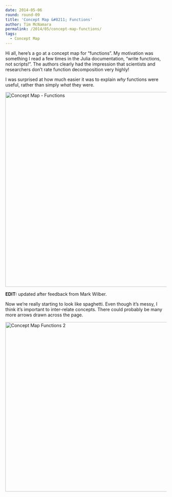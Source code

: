 ```yaml
---
date: 2014-05-06
round: round-09
title: 'Concept Map &#8211; Functions'
author: Tim McNamara
permalink: /2014/05/concept-map-functions/
tags:
  - Concept Map
---
```

Hi all, here&#8217;s a go at a concept map for &#8220;functions&#8221;. My motivation was something I read a few times in the Julia documentation, &#8220;write functions, not scripts!&#8221;. The authors clearly had the impression that scientists and researchers don&#8217;t rate function decomposition very highly!

I was surprised at how much easier it was to explain *why* functions were useful, rather than simply *what* they were.

[<img class="alignnone size-full wp-image-6956" alt="Concept Map - Functions" src="http://teaching.software-carpentry.org/wp-content/uploads/2014/05/cm-functions-mcnamara.png" width="1024" height="609" />][1]

**EDIT:** updated after feedback from Mark Wilber.

Now we&#8217;re really starting to look like spaghetti. Even though it&#8217;s messy, I think it&#8217;s important to inter-relate concepts. There could probably be many more arrows drawn across the page.

[<img class="alignnone size-large wp-image-6966" alt="Concept Map Functions 2" src="http://teaching.software-carpentry.org/wp-content/uploads/2014/05/cm-functions-mcnamara-2-1024x768.jpg" width="707" height="530" />][2]

 [1]: http://teaching.software-carpentry.org/wp-content/uploads/2014/05/cm-functions-mcnamara.png
 [2]: http://teaching.software-carpentry.org/wp-content/uploads/2014/05/cm-functions-mcnamara-2.jpg
